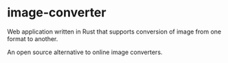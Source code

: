 # image-converter
Web application written in Rust that supports conversion of image from one format to another.

An open source alternative to online image converters.
